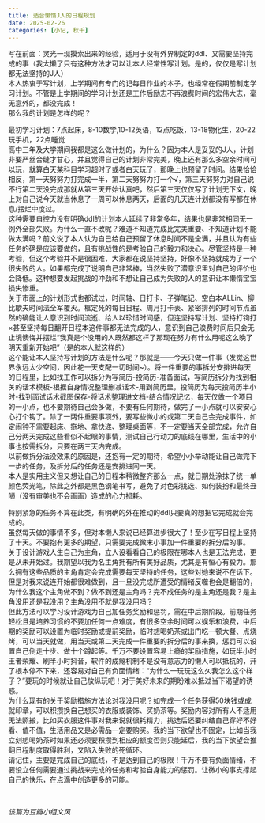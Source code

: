 ```yaml
---
title: 适合懒惰J人的日程规划
date: 2025-02-26
categories: [小记, 秋千]
---
```

写在前面：灵光一现摸索出来的经验，适用于没有外界制定的ddl、又需要坚持完成的事（我太懒了只有这种方法才可以让本人经常性写计划。是的，仅仅是写计划都无法坚持的J人）
<br>
本人热衷于写计划，上学期间有专门的记每日作业的本子，也经常在假期前制定学习计划。不管是上学期间的学习计划还是工作后励志不再浪费时间的宏伟大志，毫无意外的，都没完成！
<br>
那么我的计划是怎样的呢？

最初学习计划：7点起床，8-10数学,10-12英语，12点吃饭，13-18物化生，20-22玩手机，22点睡觉
<br>
高中三年及大学期间我都是这么做计划的，为什么？因为本人是妥妥的J人，计划非要严丝合缝才甘心，并且觉得自己的计划非常完美，晚上还有那么多空余时间可以玩，就算白天某科目学习超时了或者白天玩了，那晚上也预留了时间。结果恰恰相反，第一天努努力打完成一半，第二天努努力打一个√，第三天努努力对自己说不行第二天没完成那就从第三天开始认真吧，然后第三天仅仅写了计划无下文，晚上对自己说今天就当休息了一周可以休息两天，后面的几天连计划都没有写都在休息/摆烂中度过。
<br>
这种需要自控力没有明确ddl的计划本人延续了非常多年，结果也是非常相同无一例外全部失败。为什么一直不改呢？难道不知道完成比完美重要、不知道计划不能做太满吗？前文说了本人认为自己给自己预留了休息时间不是全满，并且认为有些任务的确是应该要做的，且有挑战性的是考验自己的毅力和决心。尽管坚持是一种考验，但这个考验并不是很困难，大家都在说坚持坚持，好像不坚持就成为了一个很失败的人。如果都完成了说明自己非常棒，当然失败了潜意识里对自己的评价也会降低。这种想要发起挑战的冲劲和不想让自己成为失败的人的意识让本懒惰宝宝损失惨重。
<br>
关于市面上的计划形式也都试过，时间轴、日打卡、子弹笔记、空白本ALLin、柳比歇夫时间法全军覆灭。框定死的每日日程、周月打卡表、紧密排列的时间节点虽然的确能让人意识到时间流逝、给人以珍惜时间感，但连坚持写计划、坚持打钩打×甚至坚持每日翻开日程本这件事都无法完成的人，意识到自己浪费时间后只会无止境懊悔并摆烂“我真是个没用的人既然都这样了那现在努力有什么用呢这么晚了明天重新开始吧”（是的本人就这样的）
<br>
这个能让本人坚持写计划的方法是什么呢？那就是——今天只做一件事（发觉这世界永远太少空间，因此花一天支配一切时间~）。将一件重要的事拆分安排进每天的日程里，比如找工作可以拆分为写简历-投简历-准备面试，写简历拆分为找到相关的话术模板-根据自身情况整理删减话术-用到简历里，投简历为每天投简历半小时-找到面试话术截图保存-将话术整理进文档-结合情况记忆，每天仅做一个项目的一小点，也不要期待自己会多做，不要有任何期待，做完了一小点就可以安安心心打个钩了。除了一两件重要事项外，要写些微小的或第二天自己会完成事件，如定闹钟不需要起床、拖地、拿快递、整理桌面等，不一定要当天全部完成，允许自己分两天完成这些看似不起眼的事情，测试自己行动力的底线在哪里，生活中的小事也按需拆分，只要在两三天内完成。
<br>
以前做拆分法没效果的原因是，还抱有一定的期待，希望小小举动能让自己做完下一步的任务，及拆分后的任务还是安排进同一天。
<br>
本人是实用主义但又想让自己的日程本稍微整齐那么一点，就日期处涂抹了统一单颜色荧光笔，除此之外都是黑色钢笔书写，避免了对色彩挑选、如何装扮和最终丑陋（没有审美也不会画画）造成的心力损耗。

特别紧急的任务不算在此类，有明确的外在推动的ddl只要真的想把它完成就会完成的。
<br>
虽然每天做的事情不多，但对本懒人来说已经算进步很大了！至少在写日程上坚持了十天。不要抱有更多的期望，只需要完成微末小事加一件重要的拆分后的事。
<br>
关于设计游戏人生自己为主角，立人设看看自己的极限在哪本人也是无法完成，更是从未开始过。我期望以我为名主角拥有所有美好品质，尤其是有恒心有毅力。那么拥有这些品质的主角肯定会完成需要每天坚持的任务，这些对她来说不在话下。但是对我来说连开始都很难做到，且一旦没完成所遭受的情绪反噬也会是翻倍的，为什么我这个主角做不到？做不到还是主角吗？完不成任务的是主角还是我？是主角没用还是我没用？主角没用不就是我没用吗？
<br>
但此方法可以学习设计游戏为自己加任务奖励和惩罚，需在中后期阶段。前期任务轻松且是培养习惯的不要加任何一点难度，有很多空余时间可以娱乐和浪费，中后期的奖励可以设置为临时奖励或提前奖励，临时想喝奶茶或出门吃一顿大餐、点烧烤，可以当天就做，用当天或第二天完成一件重要的拆分后的事来换，惩罚可以设置自己倒走十步、做十个蹲起等。千万不要设置容易上瘾的奖励措施，如玩半小时王者荣耀、刷半小时抖音，软件的成瘾机制不是没有意志力的懒人可以抵抗的，开了根本停不下来，还容易对自己有负面情绪：“为什么一玩玩这么久我怎么这个样子？”要玩的时候就让自己放纵玩吧！对于美好未来的期盼难以抵过当下渴望的诱惑。
<br>
为什么现有的关于奖励措施方法论对我没用呢？如完成一个任务获得50块钱或成就印章，可以积攒换自己想买的衣服或装饰、买奶茶等。奖励内容对所有人不适用无法照搬，比如买衣服这件事对我来说就很耗精力，挑选后还要纠结自己穿好不好看、值不值，生活用品又是必需品一定要购买。我的当下欲望也不固定，比如当我立刻想喝奶茶时如果还必须要积攒到相应的额度否则只能延后，我的当下欲望会推翻日程制度取得胜利，又陷入失败的死循环。
<br>
请记住，主要是完成自己的底线，不是达到自己的极限！千万不要有负面情绪，不要设立任何需要通过挑战来完成的任务和考验自身能力的惩罚。让微小的事支撑起自己的快乐，在点滴中创造更多的可能。

<br>

*该篇为豆瓣小组文风*